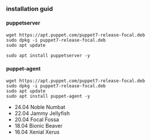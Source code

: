 ### installation guid

#### puppetserver
```
wget https://apt.puppet.com/puppet7-release-focal.deb
sudo dpkg -i puppet7-release-focal.deb
sudo apt update
```

```
sudo apt install puppetserver -y
```


#### puppet-agent
```
wget https://apt.puppet.com/puppet7-release-focal.deb
sudo dpkg -i puppet7-release-focal.deb
sudo apt update
sudo apt install puppet-agent -y
```


- 24.04	Noble Numbat
- 22.04	Jammy Jellyfish
- 20.04	Focal Fossa
- 18.04	Bionic Beaver
- 16.04	Xenial Xerus
